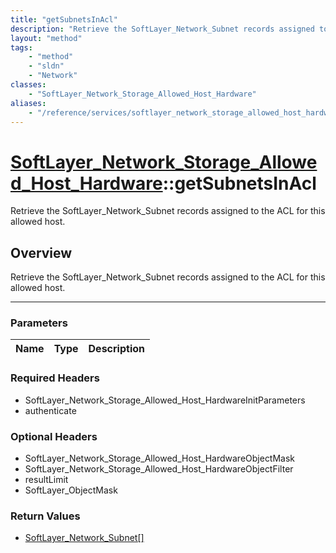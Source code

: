 ```yaml
---
title: "getSubnetsInAcl"
description: "Retrieve the SoftLayer_Network_Subnet records assigned to the ACL for this allowed host."
layout: "method"
tags:
    - "method"
    - "sldn"
    - "Network"
classes:
    - "SoftLayer_Network_Storage_Allowed_Host_Hardware"
aliases:
    - "/reference/services/softlayer_network_storage_allowed_host_hardware/getSubnetsInAcl"
---
```

# [SoftLayer_Network_Storage_Allowed_Host_Hardware](/reference/services/SoftLayer_Network_Storage_Allowed_Host_Hardware)::getSubnetsInAcl


Retrieve the SoftLayer_Network_Subnet records assigned to the ACL for this allowed host.


## Overview 
Retrieve the SoftLayer_Network_Subnet records assigned to the ACL for this allowed host.

-----

### Parameters 
|Name | Type | Description |
| --- | --- | --- |


### Required Headers
* SoftLayer_Network_Storage_Allowed_Host_HardwareInitParameters
* authenticate


### Optional Headers
* SoftLayer_Network_Storage_Allowed_Host_HardwareObjectMask
* SoftLayer_Network_Storage_Allowed_Host_HardwareObjectFilter
* resultLimit
* SoftLayer_ObjectMask

### Return Values
* <a href='/reference/datatypes/SoftLayer_Network_Subnet'>SoftLayer_Network_Subnet[] </a>




